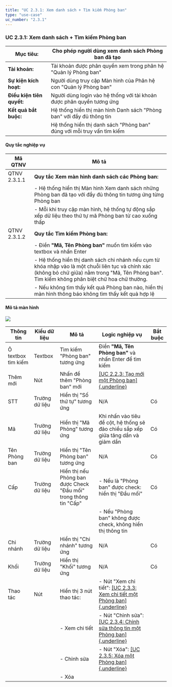 ```yaml
---
title: "UC 2.3.1: Xem danh sách + Tìm kiếm Phòng ban"
type: "use-case"
uc_number: "2.3.1"
---
```


### UC 2.3.1: Xem danh sách + Tìm kiếm Phòng ban

| **Mục tiêu:** | Cho phép người dùng xem danh sách Phòng ban đã tạo |
| --- | --- |
| **Tài khoản:** | Tài khoản được phân quyền xem trong phân hệ "Quản lý Phòng ban" |
| **Sự kiện kích hoạt:** | Người dùng truy cập Màn hình của Phân hệ con "Quản lý Phòng ban" |
| **Điều kiện tiên quyết:** | Người dùng login vào hệ thống với tài khoản được phân quyền tương ứng |
| **Kết quả bắt buộc:** | Hệ thống hiển thị màn hình Danh sách "Phòng ban" với đầy đủ thông tin |
|  | Hệ thống hiển thị danh sách "Phòng ban" đúng với mỗi truy vấn tìm kiếm |

#### Quy tắc nghiệp vụ

| **Mã QTNV** | **Mô tả** |
| --- | --- |
| QTNV 2.3.1.1 | **Quy tắc Xem màn hình danh sách các Phòng ban:** |
|  | - Hệ thống hiển thị Màn hình Xem danh sách những Phòng ban đã tạo với đầy đủ thông tin tương ứng từng Phòng ban |
|  | - Mỗi khi truy cập màn hình, hệ thống tự động sắp xếp dữ liệu theo thứ tự mã Phòng ban từ cao xuống thấp |
| QTNV 2.3.1.2 | **Quy tắc Tìm kiếm Phòng ban:** |
|  | - Điền **"Mã, Tên Phòng ban"** muốn tìm kiếm vào textbox và nhấn Enter |
|  | - Hệ thống hiển thị danh sách chi nhánh nếu cụm từ khóa nhập vào là một chuỗi liên tục và chính xác (không bỏ chữ giữa) nằm trong "Mã, Tên Phòng ban". Tìm kiếm không phân biệt chữ hoa chữ thường. |
|  | - Nếu không tìm thấy kết quả Phòng ban nào, hiển thị màn hình thông báo không tìm thấy kết quả hợp lệ |

#### Mô tả màn hình

![](media/image76.png)

| **Thông tin** | **Kiểu dữ liệu** | **Mô tả** | **Logic nghiệp vụ** | **Bắt buộc** |
| --- | --- | --- | --- | --- |
| Ô textbox tìm kiếm | Textbox | Tìm kiếm "Phòng ban" tương ứng | Điền **"Mã, Tên Phòng ban"** và nhấn Enter để tìm kiếm |  |
| Thêm mới | Nút | Nhấn để thêm "Phòng ban" mới | [[UC 2.2.3: Tạo mới một Phòng ban]{.underline}](#uc-2.3.2-tạo-mới-một-phòng-ban) |  |
| STT | Trường dữ liệu | Hiển thị "Số thứ tự" tương ứng | N/A | Có |
| Mã | Trường dữ liệu | Hiển thị "Mã Phòng" tương ứng | Khi nhấn vào tiêu đề cột, hệ thống sẽ đảo chiều sắp xếp giữa tăng dần và giảm dần | Có |
| Tên Phòng ban | Trường dữ liệu | Hiển thị "Tên Phòng ban" tương ứng | N/A | Có |
| Cấp | Trường dữ liệu | Hiển thị nếu Phòng ban được Check "Đầu mối" trong thông tin "Cấp" | \- Nếu là "Phòng ban" được check: hiển thị "Đầu mối" | Có |
|  |  |  | \- Nếu "Phòng ban" không được check, không hiển thị thông tin |  |
| Chi nhánh | Trường dữ liệu | Hiển thị "Chi nhánh" tương ứng | N/A | Có |
| Khối | Trường dữ liệu | Hiển thị "Khối" tương ứng | N/A | Có |
| Thao tác | Nút | Hiển thị 3 nút thao tác: | \- Nút "Xem chi tiết": [[UC 2.3.3: Xem chi tiết một Phòng ban]{.underline}](#uc-2.3.3-xem-chi-tiết-thông-tin-một-phòng-ban) |  |
|  |  | \- Xem chi tiết | \- Nút "Chỉnh sửa": [[UC 2.3.4: Chỉnh sửa thông tin một Phòng ban]{.underline}](#uc-2.3.4-chỉnh-sửa-thông-tin-một-phòng-ban) |  |
|  |  | \- Chỉnh sửa | \- Nút "Xóa": [[UC 2.3.5: Xóa một Phòng ban]{.underline}](#uc-2.3.5-xóa-một-phòng-ban) |  |
|  |  | \- Xóa |  |  |
